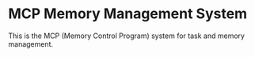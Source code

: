 # MCP Memory Management System

This is the MCP (Memory Control Program) system for task and memory management.